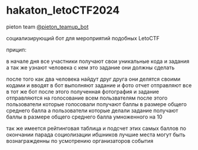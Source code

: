 # hakaton_letoCTF2024
pieton team
[@pieton_teamup_bot](https://t.me/pieton_teamup_bot)

социализирующий бот для мероприятий подобных LetoCTF

прицип:

в начале дня все участники получают свои уникальные кода и задания а так же узнают человека с кем это задание они должны сделать 

после того как два человека найдут друг друга они делятся своими кодами и вводят в бот
выполняют задание и фото отчет отправляют все в тот же бот
после этого полученная фотография и задание отправляются на голосование всем пользвателям 
после этого пользователи которые голосовали получают баллы в размере общего среднего балла
а пользователи которые делали задание получают баллы в размере общего среднего балла умноженного на 10

так же имеется рейтинговая таблица и подсчет этих самых баллов
по окончании парада социолизации ибшников лучшие места могут быть вознагражденны по усмотрению организаторов события 
